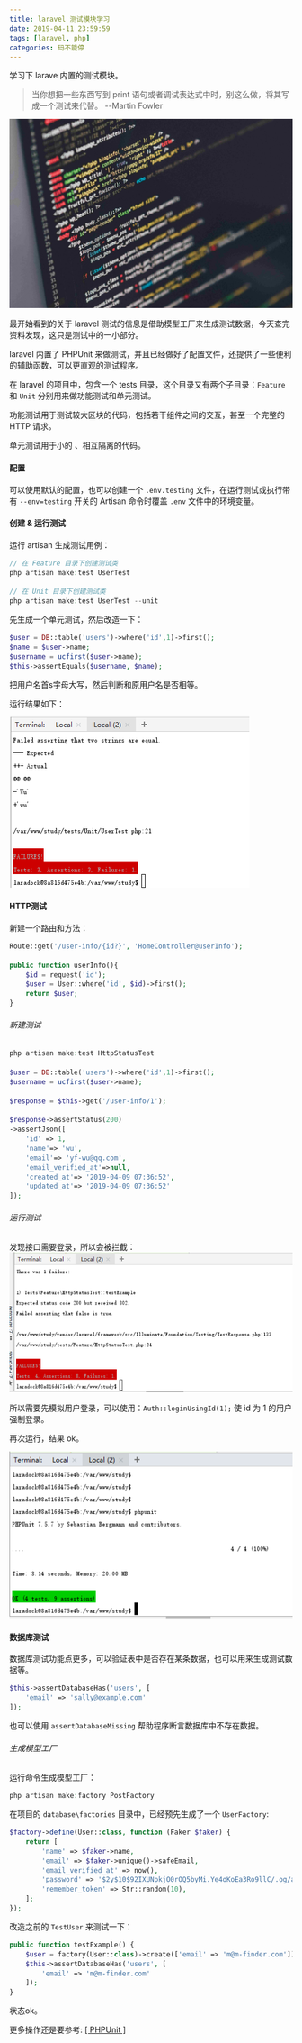 ```yaml
---
title: laravel 测试模块学习
date: 2019-04-11 23:59:59
tags: [laravel, php]
categories: 码不能停
---
```


学习下 larave 内置的测试模块。

>当你想把一些东西写到 print 语句或者调试表达式中时，别这么做，将其写成一个测试来代替。
>        --Martin Fowler

![](laravel-testing/laravel.jpg)
<!-- more -->

最开始看到的关于 laravel 测试的信息是借助模型工厂来生成测试数据，今天查完资料发现，这只是测试中的一小部分。

laravel 内置了 PHPUnit 来做测试，并且已经做好了配置文件，还提供了一些便利的辅助函数，可以更直观的测试程序。

在 laravel 的项目中，包含一个 tests 目录，这个目录又有两个子目录：`Feature` 和 `Unit` 分别用来做功能测试和单元测试。


功能测试用于测试较大区块的代码，包括若干组件之间的交互，甚至一个完整的 HTTP 请求。

单元测试用于小的 、相互隔离的代码。

#### 配置
可以使用默认的配置，也可以创建一个 `.env.testing` 文件，在运行测试或执行带有    `--env=testing` 开关的 Artisan 命令时覆盖 `.env` 文件中的环境变量。

#### 创建 & 运行测试

运行 artisan 生成测试用例：
```php
// 在 Feature 目录下创建测试类
php artisan make:test UserTest

// 在 Unit 目录下创建测试类
php artisan make:test UserTest --unit
```

先生成一个单元测试，然后改造一下：
```php
$user = DB::table('users')->where('id',1)->first();
$name = $user->name;
$username = ucfirst($user->name);
$this->assertEquals($username, $name);
```

把用户名首s字母大写，然后判断和原用户名是否相等。

运行结果如下：

![](laravel-testing/res.png)


#### HTTP测试
新建一个路由和方法：
```php
Route::get('/user-info/{id?}', 'HomeController@userInfo');

public function userInfo(){
    $id = request('id');
    $user = User::where('id', $id)->first();
    return $user;
}
```

###### 新建测试
```php
php artisan make:test HttpStatusTest

$user = DB::table('users')->where('id',1)->first();
$username = ucfirst($user->name);

$response = $this->get('/user-info/1');

$response->assertStatus(200)
->assertJson([
    'id' => 1,
    'name'=> 'wu',
    'email'=> 'yf-wu@qq.com',
    'email_verified_at'=>null,
    'created_at'=> '2019-04-09 07:36:52',
    'updated_at'=> '2019-04-09 07:36:52'
]);
```

###### 运行测试
发现接口需要登录，所以会被拦截：
![](laravel-testing/login.png)

所以需要先模拟用户登录，可以使用：`Auth::loginUsingId(1);` 使 id 为 1 的用户强制登录。

再次运行，结果 ok。

![](laravel-testing/ok.png)


#### 数据库测试
数据库测试功能点更多，可以验证表中是否存在某条数据，也可以用来生成测试数据等。

```php
$this->assertDatabaseHas('users', [
    'email' => 'sally@example.com'
]);
```

也可以使用 `assertDatabaseMissing` 帮助程序断言数据库中不存在数据。


###### 生成模型工厂
运行命令生成模型工厂：
```php
php artisan make:factory PostFactory
```

在项目的 `database\factories` 目录中，已经预先生成了一个 `UserFactory`:
```php
$factory->define(User::class, function (Faker $faker) {
    return [
        'name' => $faker->name,
        'email' => $faker->unique()->safeEmail,
        'email_verified_at' => now(),
        'password' => '$2y$10$92IXUNpkjO0rOQ5byMi.Ye4oKoEa3Ro9llC/.og/at2.uheWG/igi', // password
        'remember_token' => Str::random(10),
    ];
});
```

改造之前的 `TestUser` 来测试一下：

```php
public function testExample() {
    $user = factory(User::class)->create(['email' => 'm@m-finder.com']);
    $this->assertDatabaseHas('users', [
        'email' => 'm@m-finder.com'
    ]);
}
```

状态ok。


更多操作还是要参考: [ [ PHPUnit ] ](http://www.phpunit.cn)